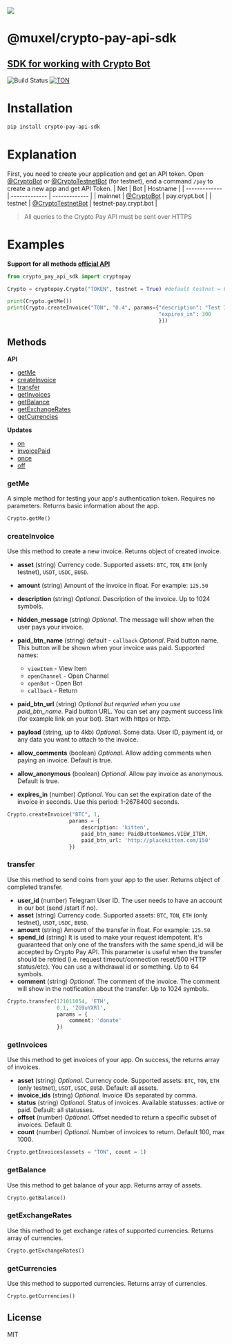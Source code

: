 ![](https://raw.githubusercontent.com/sllavon/crypto-pay-api-sdk/3e83818c975a47f4ca61209b478f2508224058db/media/header.svg)
# @muxel/crypto-pay-api-sdk
## [SDK for working with Crypto Bot](https://t.me/CryptoBot)

![Build Status](https://travis-ci.org/joemccann/dillinger.svg?branch=master) [![TON](https://camo.githubusercontent.com/862a7c69bd3b8a405bdd94557b8e6d5a90702f363058e59fd8dadda3adb60a97/68747470733a2f2f696d672e736869656c64732e696f2f62616467652f2546302539462539322538452d544f4e2d677265656e)](https://ton.org)

# Installation
```sh
pip install crypto-pay-api-sdk
```

# Explanation

First, you need to create your application and get an API token.
Open [@CryptoBot](http://t.me/CryptoBot?start=pay) or [@CryptoTestnetBot](http://t.me/CryptoTestnetBot?start=pay) (for testnet), end a command `/pay` to create a new app and get API Token.
| Net  | Bot | Hostname |
| ------------- | ------------- | ------------- |
| mainnet  | [@CryptoBot](http://t.me/CryptoBot?start=pay)  | pay.crypt.bot |
| testnet  | [@CryptoTestnetBot](http://t.me/CryptoTestnetBot?start=pay)  | testnet-pay.crypt.bot |
>All queries to the Crypto Pay API must be sent over HTTPS



# Examples
**Support for all methods [official API](https://help.crypt.bot/crypto-pay-api)**
```python
from crypto_pay_api_sdk import cryptopay

Crypto = cryptopay.Crypto("TOKEN", testnet = True) #default testnet = False

print(Crypto.getMe())
print(Crypto.createInvoice("TON", "0.4", params={"description": "Test Invoice",
                                                 "expires_in": 300
                                                 }))
```

## Methods

**API**

* [getMe](#getMe)
* [createInvoice](#createInvoice)
* [transfer](#transfer)
* [getInvoices](#getInvoices)
* [getBalance](#getBalance)
* [getExchangeRates](#getExchangeRates)
* [getCurrencies](#getCurrencies)

**Updates**

* [on](#on)
* [invoicePaid](#invoicePaid)
* [once](#once)
* [off](#off)

### getMe

A simple method for testing your app's authentication token. Requires no parameters. Returns basic information about the app.

```python
Crypto.getMe()
```

### createInvoice

Use this method to create a new invoice. Returns object of created invoice.

* **asset** (string)
Currency code. Supported assets: `BTC`, `TON`, `ETH` (only testnet), `USDT`, `USDC`, `BUSD`.
* **amount** (string)
Amount of the invoice in float. For example: `125.50`
* **description** (string)
*Optional*. Description of the invoice. Up to 1024 symbols.
* **hidden_message** (string)
*Optional*. The message will show when the user pays your invoice.
* **paid_btn_name** (string) default - `callback`
*Optional*. Paid button name. This button will be shown when your invoice was paid. Supported names:

  * `viewItem` - View Item
  * `openChannel` - Open Channel
  * `openBot` - Open Bot
  * `callback` - Return

* **paid_btn_url** (string)
*Optional but requried when you use paid_btn_name*. Paid button URL. You can set any payment success link (for example link on your bot). Start with https or http.
* **payload** (string, up to 4kb)
*Optional*. Some data. User ID, payment id, or any data you want to attach to the invoice.
* **allow_comments** (boolean)
*Optional*. Allow adding comments when paying an invoice. Default is true.
* **allow_anonymous** (boolean)
*Optional*. Allow pay invoice as anonymous. Default is true.
* **expires_in** (number)
*Optional*. You can set the expiration date of the invoice in seconds. Use this period: 1-2678400 seconds.

```python
Crypto.createInvoice("BTC", 1,
                    params = {
                        description: 'kitten',
                        paid_btn_name: PaidButtonNames.VIEW_ITEM,
                        paid_btn_url: 'http://placekitten.com/150'
                    })
```

### transfer

Use this method to send coins from your app to the user. Returns object of completed transfer.

* **user_id** (number)
Telegram User ID. The user needs to have an account in our bot (send /start if no).
* **asset** (string)
Currency code. Supported assets: `BTC`, `TON`, `ETH` (only testnet), `USDT`, `USDC`, `BUSD`.
* **amount** (string)
Amount of the transfer in float. For example: `125.50`
* **spend_id** (string)
It is used to make your request idempotent. It's guaranteed that only one of the transfers with the same spend_id will be accepted by Crypto Pay API. This parameter is useful when the transfer should be retried (i.e. request timeout/connection reset/500 HTTP status/etc). You can use a withdrawal id or something. Up to 64 symbols.
* **comment** (string)
*Optional*. The comment of the invoice. The comment will show in the notification about the transfer. Up to 1024 symbols.

```python
Crypto.transfer(121011054, 'ETH',
                0.1, 'ZG9uYXRl',
                params = {
                    comment: 'donate'
                })
```

### getInvoices

Use this method to get invoices of your app. On success, the returns array of invoices.

* **asset** (string)
*Optional*. Currency code. Supported assets: `BTC`, `TON`, `ETH` (only testnet), `USDT`, `USDC`, `BUSD`. Default: all assets.
* **invoice_ids** (string)
*Optional*. Invoice IDs separated by comma.
* **status** (string)
*Optional*. Status of invoices. Available statusses: active or paid. Default: all statusses.
* **offset** (number)
*Optional*. Offset needed to return a specific subset of  invoices. Default 0.
* **count** (number)
*Optional*. Number of invoices to return. Default 100, max 1000.

```python
Crypto.getInvoices(assets = "TON", count = 1)
```

### getBalance

Use this method to get balance of your app. Returns array of assets.

```python
Crypto.getBalance()
```

### getExchangeRates

Use this method to get exchange rates of supported currencies. Returns array of currencies.

```python
Crypto.getExchangeRates()
```

### getCurrencies

Use this method to supported currencies. Returns array of currencies.

```python
Crypto.getCurrencies()
```

## License
MIT

